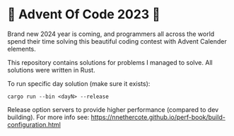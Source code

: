 # 🎄 Advent Of Code 2023 🎄

Brand new 2024 year is coming, and programmers all across the world spend their time solving this beautiful coding contest with Advent Calender elements. 

This repository contains solutions for problems I managed to solve. All solutions were written in Rust.

To run specific day solution (make sure it exists): 
```
cargo run --bin <dayN> --release
```

Release option servers to provide higher performance (compared to dev building). For more info see: https://nnethercote.github.io/perf-book/build-configuration.html
